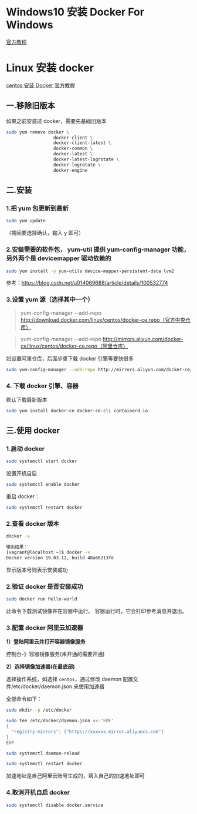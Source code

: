 # Windows10 安装 Docker For Windows

[官方教程](https://hub.docker.com/editions/community/docker-ce-desktop-windows/)

# Linux 安装 docker

[centos 安装 Docker 官方教程](https://docs.docker.com/engine/install/centos/)

## 一.移除旧版本

如果之前安装过 docker，需要先基础旧版本

```sh
sudo yum remove docker \
                  docker-client \
                  docker-client-latest \
                  docker-common \
                  docker-latest \
                  docker-latest-logrotate \
                  docker-logrotate \
                  docker-engine

```

## 二.安装

### 1.把 yum 包更新到最新

```sh
sudo yum update
```

（期间要选择确认，输入 y 即可）

### 2.安装需要的软件包， yum-util 提供 yum-config-manager 功能，另外两个是 devicemapper 驱动依赖的

```sh
sudo yum install -y yum-utils device-mapper-persistent-data lvm2
```

参考：https://blog.csdn.net/u014069688/article/details/100532774

### 3.设置 yum 源（选择其中一个）

> yum-config-manager --add-repo http://download.docker.com/linux/centos/docker-ce.repo（官方中央仓库）

> yum-config-manager --add-repo http://mirrors.aliyun.com/docker-ce/linux/centos/docker-ce.repo（阿里仓库）

如设置阿里仓库，后面步骤下载 docker 引擎等要快很多

```sh
sudo yum-config-manager --add-repo http://mirrors.aliyun.com/docker-ce/linux/centos/docker-ce.repo
```

### 4. 下载 docker 引擎、容器

默认下载最新版本

```sh
sudo yum install docker-ce docker-ce-cli containerd.io
```

## 三.使用 docker

### 1.启动 docker

```sh
sudo systemctl start docker
```

设置开机自启

```sh
sudo systemctl enable docker

```

重启 docker：

```sh
sudo systemctl restart docker

```

### 2.查看 docker 版本

```sh
docker -v

输出结果：
[vagrant@localhost ~]$ docker -v
Docker version 19.03.12, build 48a66213fe
```

显示版本号则表示安装成功

### 2.验证 docker 是否安装成功

```sh
sudo docker run hello-world

```

此命令下载测试镜像并在容器中运行。 容器运行时，它会打印参考消息并退出。

### 3.配置 docker 阿里云加速器

**1）登陆阿里云并打开容器镜像服务**

控制台-》容器镜像服务(未开通的需要开通)

**2）选择镜像加速器(在最底部)**

选择操作系统，如选择 `centos`，通过修改 daemon 配置文件/etc/docker/daemon.json 来使用加速器

全部命令如下：

```sh
sudo mkdir -p /etc/docker

sudo tee /etc/docker/daemon.json <<-'EOF'
{
  "registry-mirrors": ["https://xxxxxx.mirror.aliyuncs.com"]
}
EOF

sudo systemctl daemon-reload

sudo systemctl restart docker

```

加速地址是自己阿里云账号生成的，填入自己的加速地址即可

### 4.取消开机自启 docker

```sh
sudo systemctl disable docker.service
```
